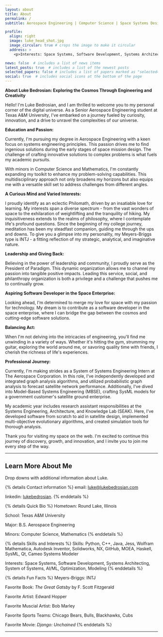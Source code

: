 ```yaml
---
layout: about
title: About
permalink: /
subtitle: Aerospace Engineering | Computer Science | Space Systems Design

profile:
  align: right
  image: luke_head_shot.jpg
  image_circular: true # crops the image to make it circular
  address: >
    <p>Interests: Space Systems, Software Development, Systems Architecting, System of Systems, AI/ML, Optimization, Modeling</p>

news: false  # includes a list of news items
latest_posts: true  # includes a list of the newest posts
selected_papers: false # includes a list of papers marked as "selected={true}"
social: true  # includes social icons at the bottom of the page
---
```


**About Luke Bedrosian: Exploring the Cosmos Through Engineering and Creativity**

Hello! I'm Luke Bedrosian, and I am thrilled to welcome you to my personal corner of the digital universe. As a Senior Aerospace Engineering student at Texas A&M University, I've embarked on a journey fueled by curiosity, innovation, and a drive to unravel the complexities of our universe.

**Education and Passion:**

Currently, I'm pursuing my degree in Aerospace Engineering with a keen focus on systems engineering principles. This passion drives me to find ingenious solutions during the early stages of space mission design. The challenge of crafting innovative solutions to complex problems is what fuels my academic pursuits.

With minors in Computer Science and Mathematics, I'm constantly expanding my toolkit to enhance my problem-solving capabilities. This multidisciplinary approach not only broadens my horizons but also equips me with a versatile skill set to address challenges from different angles.

**A Curious Mind and Varied Interests:**

I proudly identify as an eclectic Philomath, driven by an insatiable love for learning. My interests span a diverse spectrum - from the vast wonders of space to the exhilaration of weightlifting and the tranquility of hiking. My inquisitiveness extends to the realms of philosophy, where I contemplate life's profound questions. Since the beginning of my college journey, meditation has been my steadfast companion, guiding me through the ups and downs. To give you a glimpse into my personality, my Meyers-Briggs type is INTJ - a fitting reflection of my strategic, analytical, and imaginative nature.

**Leadership and Giving Back:**

Believing in the power of leadership and community, I proudly serve as the President of Paradigm. This dynamic organization allows me to channel my passion into tangible positive impacts. Leading this service, social, and philanthropy organization is both a privilege and a challenge that pushes me to continually grow.

**Aspiring Software Developer in the Space Enterprise:**

Looking ahead, I'm determined to merge my love for space with my passion for technology. My dream is to contribute as a software developer in the space enterprise, where I can bridge the gap between the cosmos and cutting-edge software solutions.

**Balancing Act:**

When I'm not delving into the intricacies of engineering, you'll find me unwinding in a variety of ways. Whether it's hitting the gym, strumming my guitar, exploring the world around me, or savoring quality time with friends, I cherish the richness of life's experiences.

**Professional Journey:**

Currently, I'm making strides as a System of Systems Engineering Intern at The Aerospace Corporation. In this role, I've independently developed and integrated graph analysis algorithms, and utilized probabilistic graph analysis to forecast satellite network performance. Additionally, I've dived into Model-Based Systems Engineering (MBSE), crafting SysML models for a government customer's satellite ground enterprise.

My academic year includes research assistant responsibilities at the Systems Engineering, Architecture, and Knowledge Lab (SEAK). Here, I've developed software from scratch to aid in satellite design, implemented multi-objective evolutionary algorithms, and created simulation tools for thorough analysis.


Thank you for visiting my space on the web. I'm excited to continue this journey of discovery, growth, and innovation, and I invite you to join me every step of the way.


***

## Learn More About Me

Drop downs with additional information about Luke.

{% details Contact information %}
email: luke@lukebedrosian.com

linkedin: [lukebedrosian](www.linkedin.com/in/lukebedrosian).
{% enddetails %}

{% details Quick Bio %}
Hometown: Round Lake, Illinois

School: Texas A&M University

Major: B.S. Aerospace Engineering

Minors: Computer Science, Mathematics
{% enddetails %}

{% details Skills and Interests %}
Skills: Python, C++, Java, Jess, Wolfram Mathematica, Autodesk Inventor, Solidworks, NX, GitHub, MOEA, Haskell, SysML, Qt, Cameo Systems Modeler

Interests: Space Systems, Software Development, Systems Architecting, System of Systems, AI/ML, Optimization, Modeling
{% enddetails %}

{% details Fun Facts %}
Meyers-Briggs: INTJ

Favorite Book: *The Great Gatsby* by F. Scott Fitzgerald

Favorite Artist: Edward Hopper

Favorite Muscial Artist: Bob Marley

Favorite Sports Teams: Chicago Bears, Bulls, Blackhawks, Cubs

Favorite Movie: *Django: Unchained*
{% enddetails %}

***
